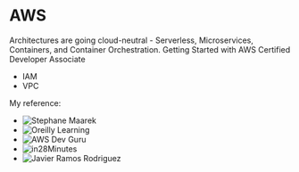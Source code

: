 # AWS
Architectures are going cloud-neutral - Serverless, Microservices, Containers, and Container Orchestration. 
Getting Started with AWS Certified Developer Associate
  - IAM
  - VPC


[^1]:
My reference:
- ![Stephane Maarek](https://twitter.com/stephanemaarek)
- ![Oreilly Learning](https://learning.oreilly.com/)
- ![AWS Dev Guru](https://bitbucket.org/awsdevguru/)
- ![in28Minutes](https://www.udemy.com/user/in28minutes/)
- ![Javier Ramos Rodriguez](https://www.google.com/search?channel=trow5&client=firefox-b-d&q=Javier+Ramos+Rodriguez)
